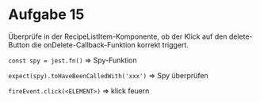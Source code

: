 # Aufgabe 15

Überprüfe in der RecipeListItem-Komponente, ob der Klick auf den delete-Button die onDelete-Callback-Funktion korrekt triggert.

`const spy = jest.fn()` => Spy-Funktion

`expect(spy).toHaveBeenCalledWith('xxx')` => Spy überprüfen

`fireEvent.click(<ELEMENT>)` => klick feuern
